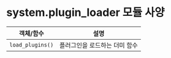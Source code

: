 # system.plugin_loader 모듈 사양

| 객체/함수 | 설명 |
|-----------|------|
| `load_plugins()` | 플러그인을 로드하는 더미 함수 |
